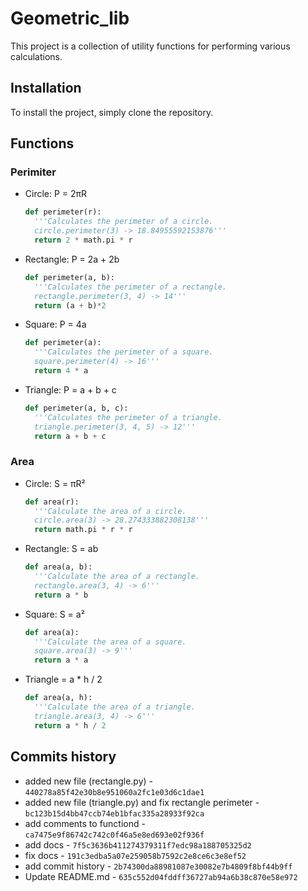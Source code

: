 # Geometric_lib
This project is a collection of utility functions for performing various calculations.

## Installation
To install the project, simply clone the repository.

## Functions

### Perimiter
- Circle: P = 2πR

  ```py
  def perimeter(r):
    '''Calculates the perimeter of a circle.
    circle.perimeter(3) -> 18.84955592153876'''
    return 2 * math.pi * r
    ```
- Rectangle: P = 2a + 2b

  ```py
  def perimeter(a, b): 
    '''Calculates the perimeter of a rectangle.
    rectangle.perimeter(3, 4) -> 14'''
    return (a + b)*2
    ```
- Square: P = 4a

  ```py
  def perimeter(a):
    '''Calculates the perimeter of a square.
    square.perimeter(4) -> 16'''
    return 4 * a
    ```
- Triangle: P = a + b + c

  ```py
  def perimeter(a, b, c): 
    '''Calculates the perimeter of a triangle.
    triangle.perimeter(3, 4, 5) -> 12'''
    return a + b + c
     ```

### Area
- Circle: S = πR²

  ```py
  def area(r):
    '''Calculate the area of a circle.
    circle.area(3) -> 28.274333882308138'''
    return math.pi * r * r
    ```
- Rectangle: S = ab

  ```py
  def area(a, b):
    '''Calculate the area of a rectangle.
    rectangle.area(3, 4) -> 6'''
    return a * b
    ```
- Square: S = a²

  ```py
  def area(a):
    '''Calculate the area of a square.
    square.area(3) -> 9'''
    return a * a
    ```
- Triangle = a * h / 2

  ```py
  def area(a, h): 
    '''Calculate the area of a triangle.
    triangle.area(3, 4) -> 6'''
    return a * h / 2 
    ```

## Commits history
- added new file (rectangle.py) - `440278a85f42e30b8e951060a2fc1e03d6c1dae1`
- added new file (triangle.py) and fix rectangle perimeter - `bc123b15d4bb47ccb74eb1bfac335a28933f92ca`
- add comments to functiond - `ca7475e9f86742c742c0f46a5e8ed693e02f936f`
- add docs - `7f5c3636b411274379311f7edc98a188705325d2`
- fix docs - `191c3edba5a07e259058b7592c2e8ce6c3e8ef52`
- add commit history - `2b74300da88981087e30082e7b4809f8bf44b9ff`
- Update README.md - `635c552d04fddff36727ab94a6b38c870e58e972`
